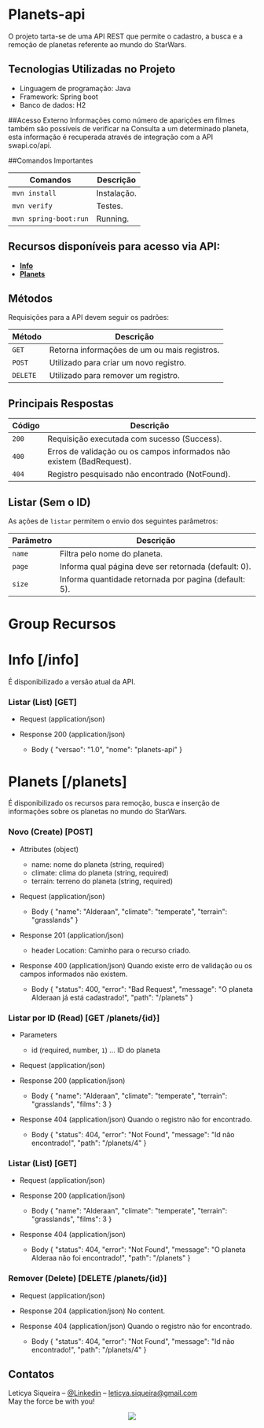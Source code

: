 # Planets-api

O projeto tarta-se de uma API REST que permite o cadastro, a busca e a remoção de planetas referente ao mundo do StarWars.

## Tecnologias Utilizadas no Projeto
* Linguagem de programação: Java
* Framework: Spring boot
* Banco de dados: H2 

##Acesso Externo
Informações como número de aparições em filmes também são possíveis de verificar na Consulta a um determinado planeta, 
esta informação é recuperada através de integração com a API swapi.co/api.

##Comandos Importantes

| Comandos  | Descrição |
|-----------|-----------|
| `mvn install`         | Instalação. |
| `mvn verify`          | Testes.     |
| `mvn spring-boot:run` | Running.    |

## Recursos disponíveis para acesso via API:
* [**Info**](#reference/recursos/info)
* [**Planets**](#reference/recursos/planets)

## Métodos
Requisições para a API devem seguir os padrões:

| Método    | Descrição |
|-----|-----|
| `GET`     | Retorna informações de um ou mais registros. |
| `POST`    | Utilizado para criar um novo registro. |
| `DELETE ` | Utilizado para remover um registro. |

## Principais Respostas

| Código | Descrição |
|---|---|
| `200` | Requisição executada com sucesso (Success).|
| `400` | Erros de validação ou os campos informados não existem (BadRequest).|
| `404` | Registro pesquisado não encontrado (NotFound).|


## Listar (Sem o ID)
As ações de `listar` permitem o envio dos seguintes parâmetros:

| Parâmetro | Descrição |
|---|---|
| `name` | Filtra pelo nome do planeta. |
| `page` | Informa qual página deve ser retornada (default: 0). |
| `size` | Informa quantidade retornada por pagina (default: 5). |


# Group Recursos

# Info [/info]

É disponibilizado a versão atual da API.

### Listar (List) [GET]

+ Request (application/json)

+ Response 200 (application/json)
	 + Body
           {
			 "versao": "1.0",
			 "nome": "planets-api"
		   }

			


# Planets [/planets]

É disponibilizado os recursos para remoção, busca e inserção de informações sobre os planetas no mundo do StarWars.

### Novo (Create) [POST]

+ Attributes (object)

    + name: nome do planeta (string, required) 
    + climate: clima do planeta (string, required) 
    + terrain: terreno do planeta (string, required)
   
+ Request (application/json)
    + Body
            {
              "name": "Alderaan",
              "climate": "temperate",
              "terrain": "grasslands"
            }

+ Response 201 (application/json)
    + header
           Location: Caminho para o recurso criado.


+ Response 400 (application/json)
  Quando existe erro de validação ou os campos informados não existem.
    + Body
            {
			  "status": 400,
			  "error": "Bad Request",
			  "message": "O planeta Alderaan já está cadastrado!",
			  "path": "/planets"
			}
           
           
           
### Listar por ID (Read) [GET /planets/{id}]

+ Parameters
    + id (required, number, `1`) ... ID do planeta
   
+ Request (application/json)

+ Response 200 (application/json)
    + Body
            {
              "name": "Alderaan",
              "climate": "temperate",
              "terrain": "grasslands",
              "films": 3
            } 

+ Response 404 (application/json)
  Quando o registro não for encontrado.
    + Body
            {
			  "status": 404,
			  "error": "Not Found",
			  "message": "Id não encontrado!",
			  "path": "/planets/4"
			}


### Listar (List) [GET]

+ Request (application/json)

+ Response 200 (application/json)
	 + Body
            {
              "name": "Alderaan",
              "climate": "temperate",
              "terrain": "grasslands",
              "films": 3
            } 

+ Response 404 (application/json)
	 + Body
           {
			 "status": 404,
			 "error": "Not Found",
			 "message": "O planeta Alderaa não foi encontrado!",
			 "path": "/planets"
		   }
		   



### Remover (Delete) [DELETE  /planets/{id}]

+ Request (application/json)

+ Response 204 (application/json)
	No content.
 
+ Response 404 (application/json)
  Quando o registro não for encontrado.
    + Body
            {
			  "status": 404,
			  "error": "Not Found",
			  "message": "Id não encontrado!",
			  "path": "/planets/4"
			}
		   

## Contatos

Leticya Siqueira – [@Linkedin](https://www.linkedin.com/in/leticya-siqueira/) – leticya.siqueira@gmail.com  <br />
May the force be with you!
<div  align="center">
  <img src="https://pa1.narvii.com/6143/bd17033c710a8b952977213e8c1eba931d1f09b9_hq.gif"/> 
</div>

